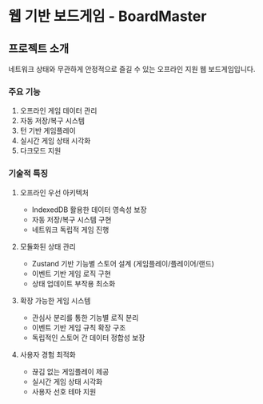 # 웹 기반 보드게임 - BoardMaster

## 프로젝트 소개

네트워크 상태와 무관하게 안정적으로 즐길 수 있는 오프라인 지원 웹 보드게임입니다.

### 주요 기능

1. 오프라인 게임 데이터 관리
2. 자동 저장/복구 시스템
3. 턴 기반 게임플레이
4. 실시간 게임 상태 시각화
5. 다크모드 지원

### 기술적 특징

1. 오프라인 우선 아키텍처

   - IndexedDB 활용한 데이터 영속성 보장
   - 자동 저장/복구 시스템 구현
   - 네트워크 독립적 게임 진행

2. 모듈화된 상태 관리

   - Zustand 기반 기능별 스토어 설계 (게임플레이/플레이어/랜드)
   - 이벤트 기반 게임 로직 구현
   - 상태 업데이트 부작용 최소화

3. 확장 가능한 게임 시스템

   - 관심사 분리를 통한 기능별 로직 분리
   - 이벤트 기반 게임 규칙 확장 구조
   - 독립적인 스토어 간 데이터 정합성 보장

4. 사용자 경험 최적화
   - 끊김 없는 게임플레이 제공
   - 실시간 게임 상태 시각화
   - 사용자 선호 테마 지원
